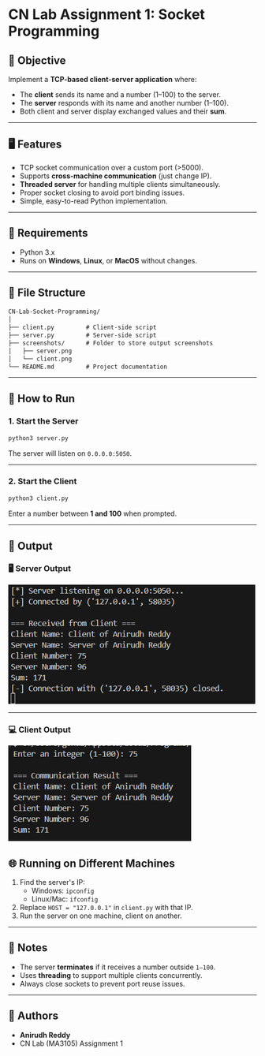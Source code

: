 # CN Lab Assignment 1: Socket Programming

## 📌 Objective
Implement a **TCP-based client-server application** where:
- The **client** sends its name and a number (1–100) to the server.
- The **server** responds with its name and another number (1–100).
- Both client and server display exchanged values and their **sum**.

---

## 🖥️ Features
- TCP socket communication over a custom port (>5000).
- Supports **cross-machine communication** (just change IP).
- **Threaded server** for handling multiple clients simultaneously.
- Proper socket closing to avoid port binding issues.
- Simple, easy-to-read Python implementation.

---

## 🔧 Requirements
- Python 3.x
- Runs on **Windows**, **Linux**, or **MacOS** without changes.

---

## 📂 File Structure
```
CN-Lab-Socket-Programming/
│
├── client.py         # Client-side script
├── server.py         # Server-side script
├── screenshots/      # Folder to store output screenshots
│   ├── server.png
│   └── client.png
└── README.md         # Project documentation
```

---

## 🚀 How to Run

### 1. Start the Server
```bash
python3 server.py
```
The server will listen on `0.0.0.0:5050`.

---

### 2. Start the Client
```bash
python3 client.py
```
Enter a number between **1 and 100** when prompted.

---

## 📸 Output

### 🖥️ Server Output
![Server Output](screenshots/Server.png)

---

### 💻 Client Output
![Client Output](screenshots/Client.png)


## 🌐 Running on Different Machines
1. Find the server's IP:
   - Windows: `ipconfig`
   - Linux/Mac: `ifconfig`
2. Replace `HOST = "127.0.0.1"` in `client.py` with that IP.
3. Run the server on one machine, client on another.

---

## 🧩 Notes
- The server **terminates** if it receives a number outside `1–100`.
- Uses **threading** to support multiple clients concurrently.
- Always close sockets to prevent port reuse issues.

---

## 📝 Authors
- **Anirudh Reddy**
- CN Lab (MA3105) Assignment 1

